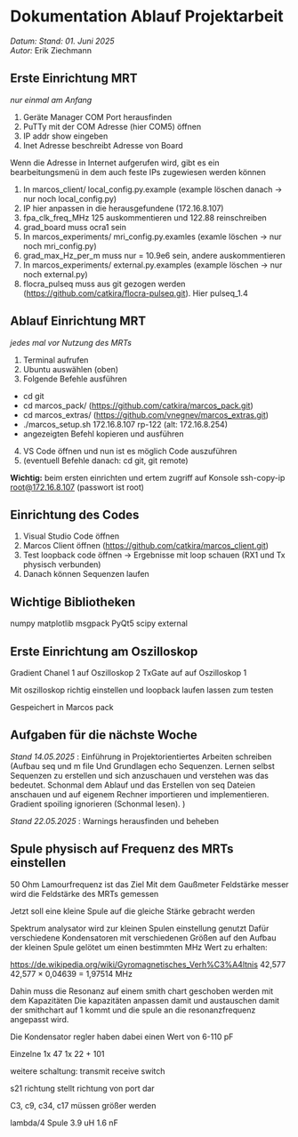# Dokumentation Ablauf Projektarbeit
*Datum:* _Stand: 01. Juni 2025_  
*Autor:* Erik Ziechmann

## Erste Einrichtung MRT
_nur einmal am Anfang_

1. Geräte Manager COM Port herausfinden
2. PuTTy mit der COM Adresse (hier COM5) öffnen
3. IP addr show eingeben
4. Inet Adresse beschreibt Adresse von Board

Wenn die Adresse in Internet aufgerufen wird, gibt es ein bearbeitungsmenü in dem auch feste IPs zugewiesen werden können

1. In marcos_client/ local_config.py.example (example löschen danach -> nur noch local_config.py)
2. IP hier anpassen in die herausgefundene (172.16.8.107)
3. fpa_clk_freq_MHz 125 auskommentieren und 122.88 reinschreiben
4. grad_board muss ocra1 sein
5. In marcos_experiments/ mri_config.py.examles (examle löschen -> nur noch mri_config.py)
6. grad_max_Hz_per_m muss nur = 10.9e6 sein, andere auskommentieren
7. In marcos_experiments/ external.py.examples (example löschen -> nur noch external.py)
8. flocra_pulseq muss aus git gezogen werden (https://github.com/catkira/flocra-pulseq.git). Hier pulseq_1.4


## Ablauf Einrichtung MRT
_jedes mal vor Nutzung des MRTs_

1. Terminal aufrufen
2. Ubuntu auswählen (oben)
3. Folgende Befehle ausführen  
- cd git
- cd marcos_pack/ (https://github.com/catkira/marcos_pack.git)
- cd marcos_extras/ (https://github.com/vnegnev/marcos_extras.git)
- ./marcos_setup.sh 172.16.8.107 rp-122 (alt: 172.16.8.254)
- angezeigten Befehl kopieren und ausführen
4. VS Code öffnen und nun ist es möglich Code auszuführen
5. (eventuell Befehle danach: cd git, git remote)

**Wichtig:** beim ersten einrichten und ertem zugriff auf Konsole ssh-copy-ip root@172.16.8.107 (passwort ist root)

## Einrichtung des Codes

1. Visual Studio Code öffnen
2. Marcos Client öffnen (https://github.com/catkira/marcos_client.git)
4. Test loopback code öffnen -> Ergebnisse mit loop schauen (RX1 und Tx physisch verbunden)
5. Danach können Sequenzen laufen


## Wichtige Bibliotheken

numpy
matplotlib
msgpack
PyQt5
scipy
external





## Erste Einrichtung am Oszilloskop

Gradient Chanel 1 auf Oszilloskop 2
TxGate auf auf Oszilloskop 1


Mit oszilloskop richtig einstellen und loopback laufen lassen zum testen

Gespeichert in Marcos pack 



## Aufgaben für die nächste Woche

_Stand 14.05.2025_ : Einführung in Projektorientiertes Arbeiten schreiben (Aufbau seq und m file 
Und Grundlagen echo Sequenzen. Lernen selbst Sequenzen zu erstellen und sich anzuschauen und verstehen was das bedeutet. Schonmal dem Ablauf und das Erstellen von seq Dateien anschauen und auf eigenem Rechner importieren und implementieren. Gradient spoiling ignorieren 
(Schonmal lesen). ) 

_Stand 22.05.2025_ : Warnings herausfinden und beheben   


## Spule physisch auf Frequenz des MRTs einstellen

50 Ohm Lamourfrequenz ist das Ziel
Mit dem Gaußmeter Feldstärke messer wird die Feldstärke des MRTs gemessen

Jetzt soll eine kleine Spule auf die gleiche Stärke gebracht werden

Spektrum analysator wird zur kleinen Spulen einstellung genutzt
Dafür verschiedene Kondensatoren mit verschiedenen Größen auf den Aufbau der kleinen Spule gelötet um einen bestimmten MHz Wert zu erhalten:

https://de.wikipedia.org/wiki/Gyromagnetisches_Verh%C3%A4ltnis
42,577
42,577   ×   0,04639 = 1,97514 MHz

Dahin muss die Resonanz auf einem smith chart geschoben werden mit dem Kapazitäten
Die kapazitäten anpassen damit und austauschen damit der smithchart auf 1 kommt und die spule an die resonanzfrequenz angepasst wird.

Die Kondensator regler haben dabei einen Wert von 6-110 pF

Einzelne 1x 47
1x 22 + 101


weitere schaltung: 
transmit receive switch

s21 richtung stellt richtung von port dar



C3, c9, c34, c17 müssen größer werden

lambda/4 Spule 
3.9 uH 
1.6 nF
